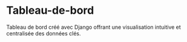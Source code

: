 # Tableau-de-bord
Tableau de bord créé avec Django offrant une visualisation intuitive et centralisée des données clés. 
